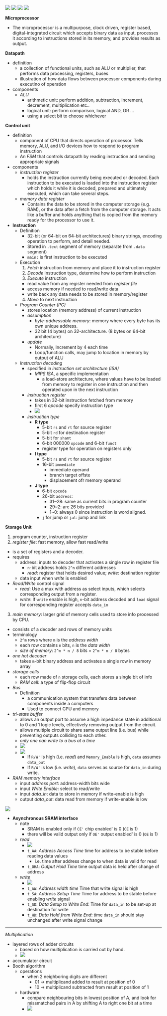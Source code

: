 

![](assets/README-e757f.png)
![](assets/README-785c3.png)
![](assets/README-3e19a.png)
![](assets/README-353e1.png)



__Microprocessor__
+ The microprocessor is a multipurpose, clock driven, register based, digital-integrated circuit which accepts binary data as input, processes it according to instructions stored in its memory, and provides results as output.



__Datapath__
+ definition
  + a collection of functional units, such as ALU or multiplier, that performs data processing, registers, buses
  + illustration of how data flows between processor components during executino of operation
+ components
  + _ALU_
    + arithmetic unit: perform addition, subtraction, increment, decrement, multiplication etc..
    + logical unit: perform comparison, logical AND, OR ...
    + using a select bit to choose whichever


__Control unit__
+ definition
  + component of CPU that directs operation of processor. Tells memory, ALU, and I/O devices how to respond to program instruction
  + An _FSM_ that controls datapath by reading instruction and sending appropriate signals
+ components
  + _instruction register_
    + holds the instruction currently being executed or decoded. Each instruction to be executed is loaded into the instruction register which holds it while it is decoded, prepared and ultimately executed, which can take several steps.
  + _memory data register_
    + Contains the data to be stored in the computer storage (e.g. RAM), or the data after a fetch from the computer storage. It acts like a buffer and holds anything that is copied from the memory ready for the processor to use it.
+ __Instruction__
  + Definition
    + 32-bit (or 64-bit on 64-bit architectures) binary strings, encoding operation to perform, and detail needed.
    + Stored in `.text` segment of memory (separate from `.data` segment)
    + `main:` is first instruction to be executed
  + Execution
    1. _Fetch_ instruction from memory and place it to instruction register
    2. _Decode_ instruction type, determine how to perform instruction
    3. _Execute_ instruction
      + read value from any register needed from _register file_
      + access memory if needed to read/write data
      + write back any data needs to be stored in memory/register
    4. _Move_ to next instruction
  + _Program Counter (PC)_
    + stores location (memory address) of current instruction
    + _assumption_
      + _byte-addressable memory_: memory where every byte has its own unique address.
      + 32 bit (4 bytes) on 32-architecture. (8 bytes on 64-bit architecture)
    + _update_
      + Normally, Increment by 4 each time
      + Loop/function calls, may jump to location in memory by output of ALU
  + _Instruction decoding_
    + specified in _instruction set architecture (ISA)_
      + _MIPS ISA_, a specific implementation
        + a load-store architecture, where values have to be loaded from memory to register in one instruction and then operated upon in the next instruction
    + _instruction register_
      + takes in 32-bit instruction fetched from memory
      + first 6 _opcode_ specify instruction type
      + ![](assets/README-cbc71.png)
    + _instruction type_
      + __R type__
        + 5-bit `rs` and `rt` for source register
        + 5-bit `rd` for destination register
        + 5-bit for `shamt`
        + 6-bit 000000 `opcode` and 6-bit `funct`
        + register type for operation on registers only
      + __I type__
        + 5-bit `rs` and `rt` for source register
        + 16-bit `immediate`
          + immediate operand
          + branch target offste
          + displacement ofr memory operand
      + __J type__
        + 6-bit `opcode`
        + 26-bit `address`:
          + 31~28: same as current bits in program counter
          + 29~2: are 26 bits provided
          + 1~0: always 0 since instruction is word aligned.
        + `j` for jump or `jal`: jump and link



__Storage Unit__
1. program counter, instruction register
2. _register file_: fast memory, allow fast read/write
  + is a set of registers and a decoder.
  + requires
    + address: inputs to decoder that activates a single row in register file
      + `n`-bit address holds `2^n` different addresses
      + _read_: register that holds desired value; _write_: destination register
    + data input when _write_ is enabled
  + _Read/Write_ control signal
    + _read_: Use a mux with address as select inputs, which selects corresponding output from a register.
    + _write_: If `write` enable is high, `n`-bit address decoded and `load` signal for corresponding register accepts `data_in`
3. _main memory_: larger grid of memory cells used to store info processed by CPU.
  + consists of a decoder and rows of memory units
  + terminology
    + `2^m` rows where `m` is the _address width_
    + each row contains `n` bits, `n` is the _data width_
    + _size of memory_: `2^m * n / 8` bits = `2^m * n / 8` bytes
  + _one hot decoder_
    + takes `m`-bit binary address and activates a single row in memory array
  + _storage cells_
    + each row made of `n` storage cells, each stores a single bit of info
    + _RAM cell_: a type of flip-flop circuit
  + _Bus_
    + Definition
      + a communication system that transfers data between components inside a computers
      + Used to connect CPU and memory
  + _tri-state buffer_
    + allows an output port to assume a high impedance state in additional to 0 and 1 logic levels, effectively removing output from the circuit.
    + allows multiple circuit to share same output line (i.e. bus) while preventing outputs colliding to each other.
    + _only one can write to a bus at a time_
    + ![](assets/README-62d16.png)
    + ![](assets/README-cc213.png)
      + If `R/W'` is high (i.e. _read_) and `Memory_Enable` is high, `data` assumes `data_out`
      + If `R/W'` is low (i.e. _write_), `data` serves as source for `data_in` during write.
  + _RAM memory interface_
    + input _address port_: address-width bits wide
    + input _Write Enable_: select to read/write
    + input _data_in_: data to store in memory if write-enable is high
    + output _data_out_: data read from memory if write-enable is low


![](assets/README-9b2c5.png)
+ __Asynchronous SRAM interface__
  + note
    + SRAM is enabled only if `CE'` chip enabled' is 0 (`CE` is 1)
    + there will be valid output only if `OE'` output enabled' is 0 (`OE` is 1)
  + _read_
    + ![](assets/README-1d0ce.png)
    + `t_AA`: _Address Access Time_ time for address to be stable before reading data values
      + i.e. time after address change to when data is valid for read
    + `t_OHA`: _Output Hold Time_ time output data is held after change of address
  + _write_
    + ![](assets/README-54594.png)
    + `t_AW`: _Address width time_ Time that write signal is high
    + `t_SA`: _Address Setup Time_ Time for address to be stable before enabling _write_ signal
    + `t_SD`: _Data Setup to Write End_: Time for `data_in` to be set-up at destination for write
    + `t_HD`: _Data Hold from Write End_: time `data_in` should stay unchanged after write signal change




---

_Multiplication_
+ layered rows of adder circuits
  + based on how multiplication is carried out by hand.
  + ![](assets/README-46e81.png)
+ accumulator circuit
+ Booth algorithm
  + operations
    + when 2 neighboring digits are different
      + 01 -> multiplicand added to result at position of 0
      + 10 -> multiplicand subtracted from result at position of 1
  + hardware
    + compare neighbouring bits in lowest position of A, and look for missmatched pairs in A by shifting A to right one bit at a time
    + ![](assets/README-0ba3c.png)
